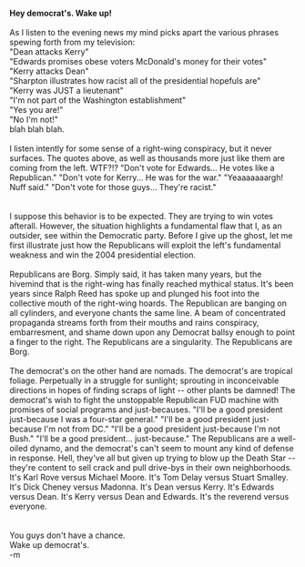 <b>Hey democrat's.  Wake up!</b>
<br />
<br />As I listen to the evening news my mind picks apart the various phrases spewing forth from my television:
<br />"Dean attacks Kerry"
<br />"Edwards promises obese voters McDonald's money for their votes"
<br />"Kerry attacks Dean"
<br />"Sharpton illustrates how racist all of the presidential hopefuls are"
<br />"Kerry was JUST a lieutenant"
<br />"I'm not part of the Washington establishment"
<br />"Yes you are!"
<br />"No I'm not!"
<br />blah blah blah.
<br />
<br />I listen intently for some sense of a right-wing conspiracy, but it never surfaces.  The quotes above, as well as thousands more just like them are coming from the left.  WTF?!?  "Don't vote for Edwards... He votes like a Republican."  "Don't vote for Kerry... He was for the war."  "Yeaaaaaaargh! Nuff said."  "Don't vote for those guys... They're racist."  
<br />
<br />I suppose this behavior is to be expected.  They are trying to win votes afterall.  However, the situation highlights a fundamental flaw that I, as an outsider, see within the Democratic party.  Before I give up the ghost, let me first illustrate just how the Republicans will exploit the left's fundamental weakness and win the 2004 presidential election.
<br />
<br />Republicans are Borg.  Simply said, it has taken many years, but the hivemind that is the right-wing has finally reached mythical status.  It's been years since Ralph Reed has spoke up and plunged his foot into the collective mouth of the right-wing hoards.  The Republican are banging on all cylinders, and everyone chants the same line.  A beam of concentrated propaganda streams forth from their mouths and rains conspiracy, embarresment, and shame down upon any Democrat ballsy enough to point a finger to the right.  The Republicans are a singularity.  The Republicans are Borg.
<br />
<br />The democrat's on the other hand are nomads.  The democrat's are tropical foliage.  Perpetually in a struggle for sunlight; sprouting in inconceivable directions in hopes of finding scraps of light -- other plants be damned!  The democrat's wish to fight the unstoppable Republican FUD machine with promises of social programs and just-becauses.  "I'll be a good president just-because I was a four-star general."  "I'll be a good president just-because I'm not from DC."  "I'll be a good president just-because I'm not Bush."  "I'll be a good president... just-because."  The Republicans are a well-oiled dynamo, and the democrat's can't seem to mount any kind of defense in response.  Hell, they've all but given up trying to blow up the Death Star -- they're content to sell crack and pull drive-bys in their own neighborhoods.  It's Karl Rove versus Michael Moore.  It's Tom Delay versus Stuart Smalley.  It's Dick Cheney versus Madonna.  It's Dean versus Kerry.  It's Edwards versus Dean.  It's Kerry versus Dean and Edwards.  It's the reverend versus everyone.  
<br />
<br />You guys don't have a chance.
<br />Wake up democrat's.
<br />-m